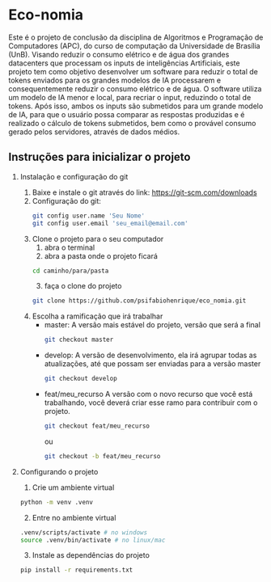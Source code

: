 # Eco-nomia

Este é o projeto de conclusão da disciplina de Algoritmos e Programação de Computadores (APC), do curso de computação da Universidade de Brasília (UnB).
Visando reduzir o consumo elétrico e de água dos grandes datacenters que processam os inputs de inteligências Artificiais, este projeto tem como objetivo desenvolver um software para reduzir o total de tokens enviados para os grandes modelos de IA processarem e consequentemente reduzir o consumo elétrico e de água. O software utiliza um modelo de IA menor e local, para recriar o input, reduzindo o total de tokens. Após isso, ambos os inputs são submetidos para um grande modelo de IA, para que o usuário possa comparar as respostas produzidas e é realizado o cálculo de tokens submetidos, bem como o provável consumo gerado pelos servidores, através de dados médios.


## Instruções para inicializar o projeto

1. Instalação e configuração do git

    1. Baixe e instale o git através do link: https://git-scm.com/downloads
    2. Configuração do git:
        ```bash
        git config user.name 'Seu Nome'
        git config user.email 'seu_email@email.com'
        ```
    3. Clone o projeto para o seu computador
        1. abra o terminal
        2. abra a pasta onde o projeto ficará
        ```bash
        cd caminho/para/pasta
        ```
        3. faça o clone do projeto
        ```bash
        git clone https://github.com/psifabiohenrique/eco_nomia.git
        ```
    4. Escolha a ramificação que irá trabalhar
        + master:
            A versão mais estável do projeto, versão que será a final
            ```bash
            git checkout master
            ```
        + develop:
            A versão de desenvolvimento, ela irá agrupar todas as atualizações, até que possam ser enviadas para a versão master
            ```bash
            git checkout develop
            ```
        + feat/meu_recurso
            A versão com o novo recurso que você está trabalhando, você deverá criar esse ramo para contribuir com o projeto.
            ```bash
            git checkout feat/meu_recurso
            ```
            ou
            ```bash
            git checkout -b feat/meu_recurso
            ```

2. Configurando o projeto

    1. Crie um ambiente virtual
    ```bash
    python -m venv .venv
    ```
    2. Entre no ambiente virtual
    ``` bash
    .venv/scripts/activate # no windows
    source .venv/bin/activate # no linux/mac
    ```
    3. Instale as dependências do projeto
    ``` bash
    pip install -r requirements.txt
    ```

